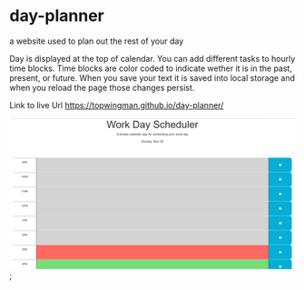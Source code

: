 # day-planner
a website used to plan out the rest of your day

Day is displayed at the top of calendar.
You can add different tasks to hourly time blocks.
Time blocks are color coded to indicate wether it is in the past, present, or future.
When you save your text it is saved into local storage and when you reload the page those changes persist.

Link to live Url https://topwingman.github.io/day-planner/

![Alt text](./Assets/screenshot%20for%20day%20planner.PNG);

